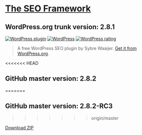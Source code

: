 # [The SEO Framework](https://theseoframework.com) #

## WordPress.org trunk version: 2.8.1 ##

[![WordPress plugin](https://img.shields.io/wordpress/plugin/v/autodescription.svg)](https://wordpress.org/plugins/autodescription/developers/)
[![WordPress](https://img.shields.io/wordpress/plugin/dt/autodescription.svg)](https://wordpress.org/plugins/autodescription/stats/)
[![WordPress rating](https://img.shields.io/wordpress/plugin/r/autodescription.svg)](https://wordpress.org/support/view/plugin-reviews/autodescription)

> A free WordPress SEO plugin by Sybre Waaijer. [Get it from WordPress.org](https://wordpress.org/plugins/autodescription/).

<<<<<<< HEAD
## GitHub master version: 2.8.2 ##
=======
## GitHub master version: 2.8.2-RC3 ##
>>>>>>> origin/master

[Download ZIP](https://github.com/sybrew/the-seo-framework/archive/master.zip)

